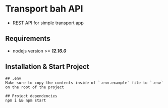 # Transport bah API

- REST API for simple transport app

## Requirements

- nodejs version >= ***12.16.0***

## Installation & Start Project

```
## .env
Make sure to copy the contents inside of `.env.example` file to `.env` on the root of the project

## Project dependencies
npm i && npm start
```
